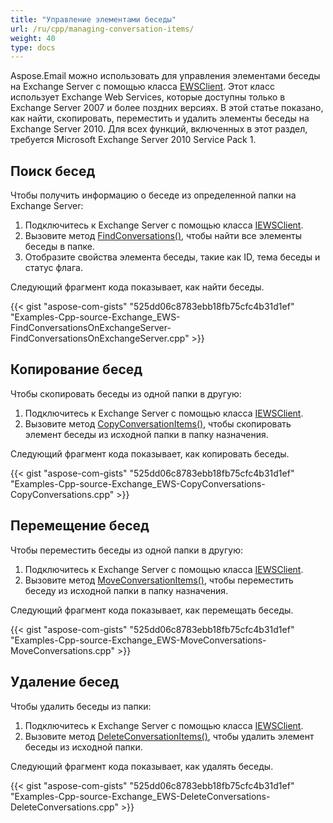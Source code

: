```yaml
---
title: "Управление элементами беседы"
url: /ru/cpp/managing-conversation-items/
weight: 40
type: docs
---
```


Aspose.Email можно использовать для управления элементами беседы на Exchange Server с помощью класса [EWSClient](https://apireference.aspose.com/email/cpp/class/aspose.email.clients.exchange.web_service.e_w_s_client). Этот класс использует Exchange Web Services, которые доступны только в Exchange Server 2007 и более поздних версиях. В этой статье показано, как найти, скопировать, переместить и удалить элементы беседы на Exchange Server 2010. Для всех функций, включенных в этот раздел, требуется Microsoft Exchange Server 2010 Service Pack 1.
##  **Поиск бесед**
Чтобы получить информацию о беседе из определенной папки на Exchange Server:

1. Подключитесь к Exchange Server с помощью класса [IEWSClient](https://apireference.aspose.com/email/cpp/class/aspose.email.clients.exchange.web_service.i_e_w_s_client).
1. Вызовите метод [FindConversations()](https://apireference.aspose.com/email/cpp/class/aspose.email.clients.exchange.web_service.i_e_w_s_client), чтобы найти все элементы беседы в папке.
1. Отобразите свойства элемента беседы, такие как ID, тема беседы и статус флага.

Следующий фрагмент кода показывает, как найти беседы.

{{< gist "aspose-com-gists" "525dd06c8783ebb18fb75cfc4b31d1ef" "Examples-Cpp-source-Exchange_EWS-FindConversationsOnExchangeServer-FindConversationsOnExchangeServer.cpp" >}}
##  **Копирование бесед**
Чтобы скопировать беседы из одной папки в другую:

1. Подключитесь к Exchange Server с помощью класса [IEWSClient](https://apireference.aspose.com/email/cpp/class/aspose.email.clients.exchange.web_service.i_e_w_s_client).
1. Вызовите метод [CopyConversationItems()](https://apireference.aspose.com/email/cpp/class/aspose.email.clients.exchange.web_service.i_e_w_s_client), чтобы скопировать элемент беседы из исходной папки в папку назначения.

Следующий фрагмент кода показывает, как копировать беседы.

{{< gist "aspose-com-gists" "525dd06c8783ebb18fb75cfc4b31d1ef" "Examples-Cpp-source-Exchange_EWS-CopyConversations-CopyConversations.cpp" >}}
##  **Перемещение бесед**
Чтобы переместить беседы из одной папки в другую:

1. Подключитесь к Exchange Server с помощью класса [IEWSClient](https://apireference.aspose.com/email/cpp/class/aspose.email.clients.exchange.web_service.i_e_w_s_client).
1. Вызовите метод [MoveConversationItems()](https://apireference.aspose.com/email/cpp/class/aspose.email.clients.exchange.web_service.i_e_w_s_client), чтобы переместить беседу из исходной папки в папку назначения.

Следующий фрагмент кода показывает, как перемещать беседы.

{{< gist "aspose-com-gists" "525dd06c8783ebb18fb75cfc4b31d1ef" "Examples-Cpp-source-Exchange_EWS-MoveConversations-MoveConversations.cpp" >}}
##  **Удаление бесед**
Чтобы удалить беседы из папки:

1. Подключитесь к Exchange Server с помощью класса [IEWSClient](https://apireference.aspose.com/email/cpp/class/aspose.email.clients.exchange.web_service.i_e_w_s_client).
1. Вызовите метод [DeleteConversationItems()](https://apireference.aspose.com/email/cpp/class/aspose.email.clients.exchange.web_service.i_e_w_s_client), чтобы удалить элемент беседы из исходной папки.

Следующий фрагмент кода показывает, как удалять беседы.

{{< gist "aspose-com-gists" "525dd06c8783ebb18fb75cfc4b31d1ef" "Examples-Cpp-source-Exchange_EWS-DeleteConversations-DeleteConversations.cpp" >}}
